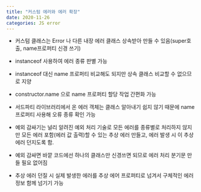 ```yaml
---
title: "커스텀 에러와 에러 확장"
date: 2020-11-26
categories: JS error
---
```


- 커스텀 클래스는 Error 나 다른 내장 에러 클래스 상속받아 만들 수 있음(super호출, name프로퍼티 신경 쓰기)

- instanceof 사용하여 에러 종류 판별 가능

- instanceof 대신 name 프로퍼티 비교해도 되지만 상속 클래스 비교할 수 없으므로 지양

- constructor.name 으로 name 프로퍼티 할당 작업 간편화 가능

- 서드파티 라이브러리에서 온 에러 객체는 클래스 알아내기 쉽지 않기 때문에 name 프로퍼티 사용해 오류 종류 확인 가능

- 예외 감싸기는 널리 알려진 예외 처리 기술로 모든 에러를 종류별로 처리하지 않지만 모든 에러 포함(에러 값 출력)할 수 있는 추상 에러 만들고, 에러 발생 시 이 추상에러 던지도록 함.

- 예외 감싸면 바깥 코드에선 하나의 클래스만 신경쓰면 되므로 에러 처리 분기문 만들 필요 없어짐

- 추상 에러 던질 시 실제 발생한 에러를 추상 에어 프로퍼티로 넘겨서 구체적인 에러 정보 함께 넘기기 가능
